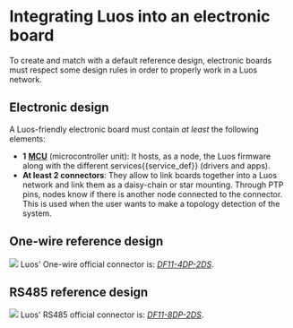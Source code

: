 # Integrating Luos into an electronic board

To create and match with a default reference design, electronic boards must respect some design rules in order to properly work in a Luos network.

## Electronic design

A Luos-friendly electronic board must contain _at least_ the following elements:

- **1** <a href="https://en.wikipedia.org/wiki/Microcontroller" target="_blank">**MCU**</a> (microcontroller unit): It hosts, as a node, the Luos firmware along with the different <span className="cust_tooltip">services<span className="cust_tooltiptext">{{service_def}}</span></span> (drivers and apps).
- **At least 2 connectors**: They allow to link boards together into a Luos network and link them as a daisy-chain or star mounting. Through PTP pins, nodes know if there is another node connected to the connector. This is used when the user wants to make a topology detection of the system.

## One-wire reference design

![](/img/Luos_Network_Interface_OW.png)
Luos' One-wire official connector is: <a href="https://octopart.com/df11-4dp-2ds%2852%29-hirose-261749" target="_blank">_DF11-4DP-2DS_</a>.

## RS485 reference design

![](/img/Luos_Network_Interface_485.png)
Luos' RS485 official connector is: <a href="https://octopart.com/df11-8dp-2ds%2824%29-hirose-39521447" target="_blank">_DF11-8DP-2DS_</a>.
